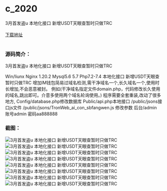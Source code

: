 # c_2020
3月首发盗u 本地化接口 新增USDT天眼查暂时只做TRC
<br/></br>
[下载地址](https://www.uuid2.com/2020.html "下载地址")
<br/></br>
<h3>源码简介：</h3>
<p>3月首发盗u 本地化接口 新增USDT天眼查暂时只做TRC<p>
<p>Win/liunx
Nginx 1.20.2
Mysql5.6 5.7
Php7.2-7.4
本地化接口 新增USDT天眼查暂时只做TRC
增加IM钱包简易过域名检测,需干净域名一个,长久域名一个,使用时长增加,不会恶意被封。
例如(干净域名指定文件domain.php，代码修改长久使用的域名,跳出即可。介意多使用两个域名轮询使用。)
程序需要全套重装,改动了很多地方,
Config/database.php修改数据库
Public/api.php本地接口
/public/jsons接口js文件
/public/jsons/TronWeb_ai_con_sbfangwen.js 修改参数
后台/admin
账号admin 密码aa888888<p>
<h3>截图：</h3>
<img src="https://www.uuid2.com/wp-content/uploads/img/uimage/24131646806832.png" alt="3月首发盗u 本地化接口 新增USDT天眼查暂时只做TRC"><img src="https://www.uuid2.com/wp-content/uploads/img/uimage/63771646806833.png" alt="3月首发盗u 本地化接口 新增USDT天眼查暂时只做TRC"><img src="https://www.uuid2.com/wp-content/uploads/img/uimage/55701646806833.png" alt="3月首发盗u 本地化接口 新增USDT天眼查暂时只做TRC"><img src="https://www.uuid2.com/wp-content/uploads/img/uimage/94201646806834.png" alt="3月首发盗u 本地化接口 新增USDT天眼查暂时只做TRC"><img src="https://www.uuid2.com/wp-content/uploads/img/uimage/50941646806835.png" alt="3月首发盗u 本地化接口 新增USDT天眼查暂时只做TRC"><img src="https://www.uuid2.com/wp-content/uploads/img/uimage/79051646806835.png" alt="3月首发盗u 本地化接口 新增USDT天眼查暂时只做TRC"><img src="https://www.uuid2.com/wp-content/uploads/img/uimage/96101646806836.png" alt="3月首发盗u 本地化接口 新增USDT天眼查暂时只做TRC"><img src="https://www.uuid2.com/wp-content/uploads/img/uimage/65901646806836.png" alt="3月首发盗u 本地化接口 新增USDT天眼查暂时只做TRC">
